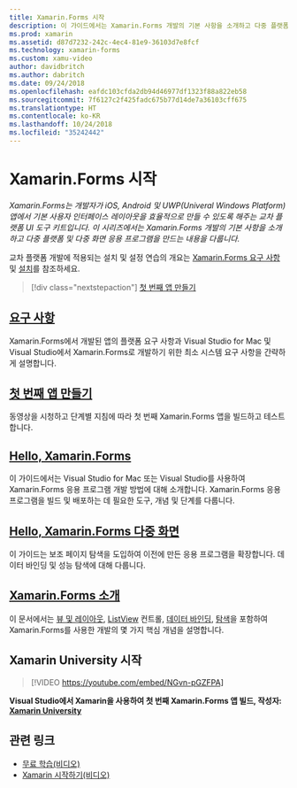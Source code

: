 ```yaml
---
title: Xamarin.Forms 시작
description: 이 가이드에서는 Xamarin.Forms 개발의 기본 사항을 소개하고 다중 플랫폼 및 다중 화면 응용 프로그램을 만드는 내용을 다룹니다.
ms.prod: xamarin
ms.assetid: d87d7232-242c-4ec4-81e9-36103d7e8fcf
ms.technology: xamarin-forms
ms.custom: xamu-video
author: davidbritch
ms.author: dabritch
ms.date: 09/24/2018
ms.openlocfilehash: eafdc103cfda2db94d46977df1323f88a822eb58
ms.sourcegitcommit: 7f6127c2f425fadc675b77d14de7a36103cff675
ms.translationtype: HT
ms.contentlocale: ko-KR
ms.lasthandoff: 10/24/2018
ms.locfileid: "35242442"
---
```

# <a name="get-started-with-xamarinforms"></a>Xamarin.Forms 시작

_Xamarin.Forms는 개발자가 iOS, Android 및 UWP(Univeral Windows Platform) 앱에서 기본 사용자 인터페이스 레이아웃을 효율적으로 만들 수 있도록 해주는 교차 플랫폼 UI 도구 키트입니다. 이 시리즈에서는 Xamarin.Forms 개발의 기본 사항을 소개하고 다중 플랫폼 및 다중 화면 응용 프로그램을 만드는 내용을 다룹니다._

교차 플랫폼 개발에 적용되는 설치 및 설정 연습의 개요는 [Xamarin.Forms 요구 사항](installation.md) 및 [설치](~/cross-platform/get-started/installation/index.md)를 참조하세요.

> [!div class="nextstepaction"]
> [첫 번째 앱 만들기](~/xamarin-forms/get-started/first-app/index.md)

## <a name="requirementsinstallationmd"></a>[요구 사항](installation.md)

Xamarin.Forms에서 개발된 앱의 플랫폼 요구 사항과 Visual Studio for Mac 및 Visual Studio에서 Xamarin.Forms로 개발하기 위한 최소 시스템 요구 사항을 간략하게 설명합니다.

## <a name="build-your-first-appfirst-appindexmd"></a>[첫 번째 앱 만들기](first-app/index.md)

동영상을 시청하고 단계별 지침에 따라 첫 번째 Xamarin.Forms 앱을 빌드하고 테스트합니다.

## <a name="hello-xamarinformshello-xamarin-formsindexmd"></a>[Hello, Xamarin.Forms](hello-xamarin-forms/index.md)

이 가이드에서는 Visual Studio for Mac 또는 Visual Studio를 사용하여 Xamarin.Forms 응용 프로그램 개발 방법에 대해 소개합니다. Xamarin.Forms 응용 프로그램을 빌드 및 배포하는 데 필요한 도구, 개념 및 단계를 다룹니다.

## <a name="hello-xamarinforms-multiscreenhello-xamarin-forms-multiscreenindexmd"></a>[Hello, Xamarin.Forms 다중 화면](hello-xamarin-forms-multiscreen/index.md)

이 가이드는 보조 페이지 탐색을 도입하여 이전에 만든 응용 프로그램을 확장합니다. 데이터 바인딩 및 성능 탐색에 대해 다룹니다.

## <a name="introduction-to-xamarinformsintroduction-to-xamarin-formsmd"></a>[Xamarin.Forms 소개](introduction-to-xamarin-forms.md)

이 문서에서는 [뷰 및 레이아웃](~/xamarin-forms/get-started/introduction-to-xamarin-forms.md#user-interface), [ListView](~/xamarin-forms/get-started/introduction-to-xamarin-forms.md#lists-in-xamarinforms) 컨트롤, [데이터 바인딩](~/xamarin-forms/get-started/introduction-to-xamarin-forms.md#data-binding), [탐색](~/xamarin-forms/get-started/introduction-to-xamarin-forms.md#navigation)을 포함하여 Xamarin.Forms를 사용한 개발의 몇 가지 핵심 개념을 설명합니다.

## <a name="get-started-with-xamarin-university"></a>Xamarin University 시작

> [!VIDEO https://youtube.com/embed/NGvn-pGZFPA]

**Visual Studio에서 Xamarin을 사용하여 첫 번째 Xamarin.Forms 앱 빌드, 작성자: [Xamarin University](https://university.xamarin.com)**

## <a name="related-links"></a>관련 링크

- [무료 학습(비디오)](https://university.xamarin.com/self-guided)
- [Xamarin 시작하기(비디오)](https://developer.xamarin.com/videos/)

